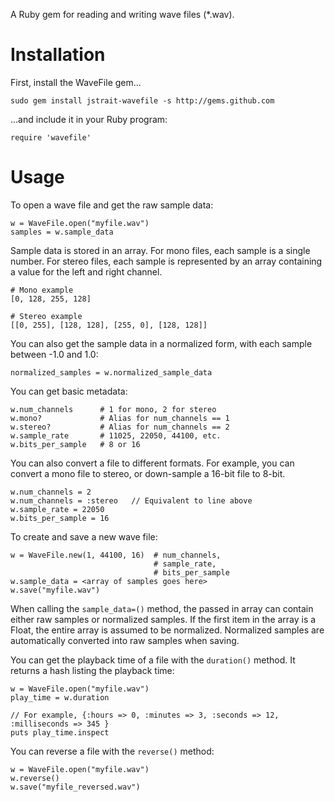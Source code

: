 A Ruby gem for reading and writing wave files (*.wav).

# Installation

First, install the WaveFile gem...

    sudo gem install jstrait-wavefile -s http://gems.github.com

...and include it in your Ruby program:

    require 'wavefile'

# Usage

To open a wave file and get the raw sample data:

    w = WaveFile.open("myfile.wav")
    samples = w.sample_data

Sample data is stored in an array. For mono files, each sample is a single number. For stereo files, each sample is represented by an array containing a value for the left and right channel.

    # Mono example
    [0, 128, 255, 128]
    
    # Stereo example
    [[0, 255], [128, 128], [255, 0], [128, 128]]

You can also get the sample data in a normalized form, with each sample between -1.0 and 1.0:

    normalized_samples = w.normalized_sample_data

You can get basic metadata:

    w.num_channels      # 1 for mono, 2 for stereo
    w.mono?             # Alias for num_channels == 1
    w.stereo?           # Alias for num_channels == 2
    w.sample_rate       # 11025, 22050, 44100, etc.
    w.bits_per_sample   # 8 or 16

You can also convert a file to different formats. For example, you can convert a mono file to stereo, or down-sample a 16-bit file to 8-bit.

	w.num_channels = 2
	w.num_channels = :stereo   // Equivalent to line above
	w.sample_rate = 22050
	w.bits_per_sample = 16	

To create and save a new wave file:

    w = WaveFile.new(1, 44100, 16)  # num_channels,
                                    # sample_rate,
                                    # bits_per_sample
    w.sample_data = <array of samples goes here>
    w.save("myfile.wav")

When calling the `sample_data=()` method, the passed in array can contain either raw samples or normalized samples. If the first item in the array is a Float, the entire array is assumed to be normalized. Normalized samples are automatically converted into raw samples when saving.

You can get the playback time of a file with the `duration()` method. It returns a hash listing the playback time:

	w = WaveFile.open("myfile.wav")
	play_time = w.duration
	
	// For example, {:hours => 0, :minutes => 3, :seconds => 12, :milliseconds => 345 }
	puts play_time.inspect

You can reverse a file with the `reverse()` method:

	w = WaveFile.open("myfile.wav")
	w.reverse()
	w.save("myfile_reversed.wav")